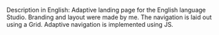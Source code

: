 Description in English:
Adaptive landing page for the English language Studio. Branding and layout were made by me. The navigation is laid out using a Grid. Adaptive navigation is implemented using JS.
